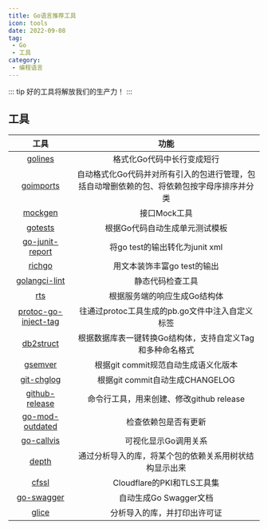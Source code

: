 ```yaml
---
title: Go语言推荐工具
icon: tools
date: 2022-09-08
tag:
 - Go
 - 工具
category:
 - 编程语言
---
```


::: tip
好的工具将解放我们的生产力！
:::

<!-- more -->

## 工具

|                             工具                             |                             功能                             |
| :----------------------------------------------------------: | :----------------------------------------------------------: |
|       [golines](https://github.com/segmentio/golines)        |                  格式化Go代码中长行变成短行                  |
|      [goimports](https://github.com/bradfitz/goimports)      | 自动格式化Go代码并对所有引入的包进行管理，包括自动增删依赖的包、将依赖包按字母序排序并分类 |
|          [mockgen](https://github.com/golang/mock)           |                         接口Mock工具                         |
|         [gotests](https://github.com/cweill/gotests)         |                根据Go代码自动生成单元测试模板                |
| [go-junit-report](https://github.com/jstemmer/go-junit-report) |                将go test的输出转化为junit xml                |
|          [richgo](https://github.com/kyoh86/richgo)          |                 用文本装饰丰富go test的输出                  |
|  [golangci-lint](https://github.com/golangci/golangci-lint)  |                       静态代码检查工具                       |
|                [rts](github.com/galeone/rts)                 |                 根据服务端的响应生成Go结构体                 |
| [protoc-go-inject-tag](https://github.com/favadi/protoc-go-inject-tag) |       往通过protoc工具生成的pb.go文件中注入自定义标签        |
|     [db2struct](https://github.com/Shelnutt2/db2struct)      |  根据数据库表一键转换Go结构体，支持自定义Tag和多种命名格式   |
|     [gsemver](https://github.com/arnaud-deprez/gsemver)      |             根据git commit规范自动生成语义化版本             |
|    [git-chglog](https://github.com/git-chglog/git-chglog)    |               根据git commit自动生成CHANGELOG                |
|  [github-release](github.com/github-release/github-release)  |           命令行工具，用来创建、修改github release           |
| [go-mod-outdated](https://github.com/psampaz/go-mod-outdated) |                     检查依赖包是否有更新                     |
|      [go-callvis](https://github.com/ofabry/go-callvis)      |                     可视化显示Go调用关系                     |
|         [depth](https://github.com/KyleBanks/depth)          |    通过分析导入的库，将某个包的依赖关系用树状结构显示出来    |
|         [cfssl](https://github.com/cloudflare/cfssl)         |                  Cloudflare的PKI和TLS工具集                  |
|   [go-swagger](https://github.com/go-swagger/go-swagger/)    |                    自动生成Go Swagger文档                    |
|           [glice](https://github.com/ribice/glice)           |                 分析导入的库，并打印出许可证                 |
